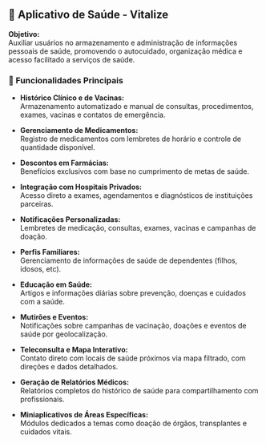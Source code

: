 
## 📱 Aplicativo de Saúde - Vitalize 

**Objetivo:**  
Auxiliar usuários no armazenamento e administração de informações pessoais de saúde, promovendo o autocuidado, organização médica e acesso facilitado a serviços de saúde.

### 🔑 Funcionalidades Principais

- **Histórico Clínico e de Vacinas:**  
  Armazenamento automatizado e manual de consultas, procedimentos, exames, vacinas e contatos de emergência.

- **Gerenciamento de Medicamentos:**  
  Registro de medicamentos com lembretes de horário e controle de quantidade disponível.

- **Descontos em Farmácias:**  
  Benefícios exclusivos com base no cumprimento de metas de saúde.

- **Integração com Hospitais Privados:**  
  Acesso direto a exames, agendamentos e diagnósticos de instituições parceiras.

- **Notificações Personalizadas:**  
  Lembretes de medicação, consultas, exames, vacinas e campanhas de doação.

- **Perfis Familiares:**  
  Gerenciamento de informações de saúde de dependentes (filhos, idosos, etc).

- **Educação em Saúde:**  
  Artigos e informações diárias sobre prevenção, doenças e cuidados com a saúde.

- **Mutirões e Eventos:**  
  Notificações sobre campanhas de vacinação, doações e eventos de saúde por geolocalização.

- **Teleconsulta e Mapa Interativo:**  
  Contato direto com locais de saúde próximos via mapa filtrado, com direções e dados detalhados.

- **Geração de Relatórios Médicos:**  
  Relatórios completos do histórico de saúde para compartilhamento com profissionais.

- **Miniaplicativos de Áreas Específicas:**  
  Módulos dedicados a temas como doação de órgãos, transplantes e cuidados vitais.
